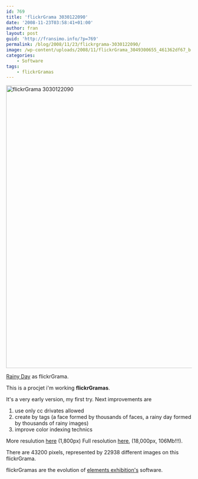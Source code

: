 ```yaml
---
id: 769
title: 'flickrGrama 3030122090'
date: '2008-11-23T03:58:41+01:00'
author: fran
layout: post
guid: 'http://fransimo.info/?p=769'
permalink: /blog/2008/11/23/flickrgrama-3030122090/
image: /wp-content/uploads/2008/11/flickrGrama_3049300655_461362df67_b.jpg
categories:
    - Software
tags:
    - flickrGramas
---
```


<a href="http://www.flickr.com/photos/fransimo/3049300655/" title="flickrGrama 3030122090 por Fran Simó, en Flickr"><img src="http://fransimo.info/wp-content/uploads/2008/11/3049300655_461362df67_b.jpg" width="1024" height="768" alt="flickrGrama 3030122090"></a>

<a href="http://www.flickr.com/photos/summerfeelings/3030122090/">Rainy Day</a> as flickrGrama.

This is a procjet i'm working <strong>flickrGramas</strong>.

It's a very early version, my first try. Next improvements are
1) use only cc drivates allowed
2) create by tags (a face formed by thousands of faces, a rainy day formed by thousands of rainy images)
3) improve color indexing technics

More resulution <a href="http://fransimo.info/wp-content/uploads/2008/11/3049300655_8ca88c85b5_o.jpg">here</a> (1,800px)
Full resolution <a href="http://entregas.fransimo.info/flickrGramas/3030122090/fG_3030122090_ps.jpg">here</a>, (18,000px, 106Mb!!!).

There are 43200 pixels, represented by 22938 different images on this flickrGrama.

flickrGramas are the evolution of <a href="http://elements-barcelona.com/">elements exhibition's</a> software.